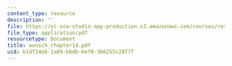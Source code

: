 ```yaml
---
content_type: resource
description: ''
file: https://ol-ocw-studio-app-production.s3.amazonaws.com/courses/res-12-000-evolution-of-physical-oceanography-spring-2007/b1df24eb1a89bbdbbef03b6255c28f7f_wunsch_chapter14.pdf
file_type: application/pdf
resourcetype: Document
title: wunsch_chapter14.pdf
uid: b1df24eb-1a89-bbdb-bef0-3b6255c28f7f
---
```

